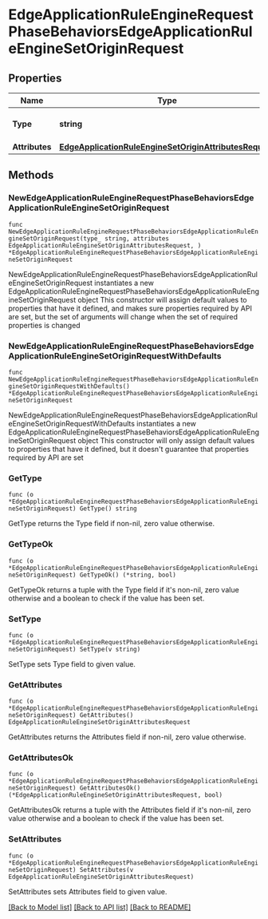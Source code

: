 # EdgeApplicationRuleEngineRequestPhaseBehaviorsEdgeApplicationRuleEngineSetOriginRequest

## Properties

Name | Type | Description | Notes
------------ | ------------- | ------------- | -------------
**Type** | **string** | * &#x60;set_origin&#x60; - set_origin | 
**Attributes** | [**EdgeApplicationRuleEngineSetOriginAttributesRequest**](EdgeApplicationRuleEngineSetOriginAttributesRequest.md) |  | 

## Methods

### NewEdgeApplicationRuleEngineRequestPhaseBehaviorsEdgeApplicationRuleEngineSetOriginRequest

`func NewEdgeApplicationRuleEngineRequestPhaseBehaviorsEdgeApplicationRuleEngineSetOriginRequest(type_ string, attributes EdgeApplicationRuleEngineSetOriginAttributesRequest, ) *EdgeApplicationRuleEngineRequestPhaseBehaviorsEdgeApplicationRuleEngineSetOriginRequest`

NewEdgeApplicationRuleEngineRequestPhaseBehaviorsEdgeApplicationRuleEngineSetOriginRequest instantiates a new EdgeApplicationRuleEngineRequestPhaseBehaviorsEdgeApplicationRuleEngineSetOriginRequest object
This constructor will assign default values to properties that have it defined,
and makes sure properties required by API are set, but the set of arguments
will change when the set of required properties is changed

### NewEdgeApplicationRuleEngineRequestPhaseBehaviorsEdgeApplicationRuleEngineSetOriginRequestWithDefaults

`func NewEdgeApplicationRuleEngineRequestPhaseBehaviorsEdgeApplicationRuleEngineSetOriginRequestWithDefaults() *EdgeApplicationRuleEngineRequestPhaseBehaviorsEdgeApplicationRuleEngineSetOriginRequest`

NewEdgeApplicationRuleEngineRequestPhaseBehaviorsEdgeApplicationRuleEngineSetOriginRequestWithDefaults instantiates a new EdgeApplicationRuleEngineRequestPhaseBehaviorsEdgeApplicationRuleEngineSetOriginRequest object
This constructor will only assign default values to properties that have it defined,
but it doesn't guarantee that properties required by API are set

### GetType

`func (o *EdgeApplicationRuleEngineRequestPhaseBehaviorsEdgeApplicationRuleEngineSetOriginRequest) GetType() string`

GetType returns the Type field if non-nil, zero value otherwise.

### GetTypeOk

`func (o *EdgeApplicationRuleEngineRequestPhaseBehaviorsEdgeApplicationRuleEngineSetOriginRequest) GetTypeOk() (*string, bool)`

GetTypeOk returns a tuple with the Type field if it's non-nil, zero value otherwise
and a boolean to check if the value has been set.

### SetType

`func (o *EdgeApplicationRuleEngineRequestPhaseBehaviorsEdgeApplicationRuleEngineSetOriginRequest) SetType(v string)`

SetType sets Type field to given value.


### GetAttributes

`func (o *EdgeApplicationRuleEngineRequestPhaseBehaviorsEdgeApplicationRuleEngineSetOriginRequest) GetAttributes() EdgeApplicationRuleEngineSetOriginAttributesRequest`

GetAttributes returns the Attributes field if non-nil, zero value otherwise.

### GetAttributesOk

`func (o *EdgeApplicationRuleEngineRequestPhaseBehaviorsEdgeApplicationRuleEngineSetOriginRequest) GetAttributesOk() (*EdgeApplicationRuleEngineSetOriginAttributesRequest, bool)`

GetAttributesOk returns a tuple with the Attributes field if it's non-nil, zero value otherwise
and a boolean to check if the value has been set.

### SetAttributes

`func (o *EdgeApplicationRuleEngineRequestPhaseBehaviorsEdgeApplicationRuleEngineSetOriginRequest) SetAttributes(v EdgeApplicationRuleEngineSetOriginAttributesRequest)`

SetAttributes sets Attributes field to given value.



[[Back to Model list]](../README.md#documentation-for-models) [[Back to API list]](../README.md#documentation-for-api-endpoints) [[Back to README]](../README.md)



